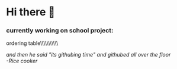 # Hi there 👋
### currently working on school project:
ordering table\\\\\\\\\\\\\\\\\\\\\\







*and then he said "its githubing time" and githubed all over the floor*\
*-Rice cooker*
